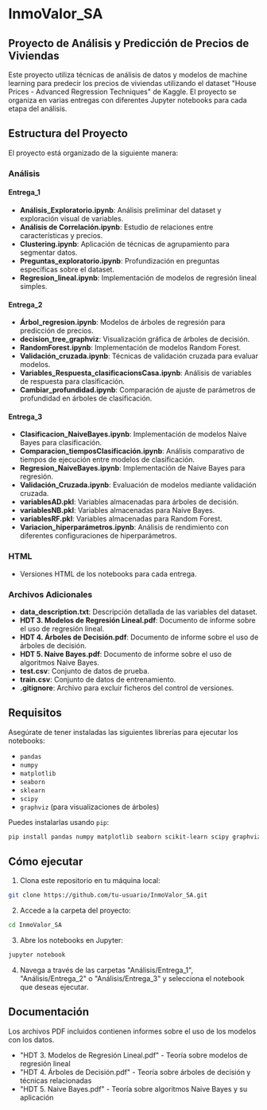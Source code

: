 # InmoValor_SA

## Proyecto de Análisis y Predicción de Precios de Viviendas

Este proyecto utiliza técnicas de análisis de datos y modelos de machine learning para predecir los precios de viviendas utilizando el dataset "House Prices - Advanced Regression Techniques" de Kaggle. El proyecto se organiza en varias entregas con diferentes Jupyter notebooks para cada etapa del análisis.

## Estructura del Proyecto

El proyecto está organizado de la siguiente manera:

### Análisis
#### Entrega_1
- **Análisis_Exploratorio.ipynb**: Análisis preliminar del dataset y exploración visual de variables.
- **Análisis de Correlación.ipynb**: Estudio de relaciones entre características y precios.
- **Clustering.ipynb**: Aplicación de técnicas de agrupamiento para segmentar datos.
- **Preguntas_exploratorio.ipynb**: Profundización en preguntas específicas sobre el dataset.
- **Regresion_lineal.ipynb**: Implementación de modelos de regresión lineal simples.

#### Entrega_2
- **Árbol_regresion.ipynb**: Modelos de árboles de regresión para predicción de precios.
- **decision_tree_graphviz**: Visualización gráfica de árboles de decisión.
- **RandomForest.ipynb**: Implementación de modelos Random Forest.
- **Validación_cruzada.ipynb**: Técnicas de validación cruzada para evaluar modelos.
- **Variables_Respuesta_clasificacionsCasa.ipynb**: Análisis de variables de respuesta para clasificación.
- **Cambiar_profundidad.ipynb**: Comparación de ajuste de parámetros de profundidad en árboles de clasificación.

#### Entrega_3
- **Clasificacion_NaiveBayes.ipynb**: Implementación de modelos Naive Bayes para clasificación.
- **Comparacion_tiemposClasificación.ipynb**: Análisis comparativo de tiempos de ejecución entre modelos de clasificación.
- **Regresion_NaiveBayes.ipynb**: Implementación de Naive Bayes para regresión.
- **Validación_Cruzada.ipynb**: Evaluación de modelos mediante validación cruzada.
- **variablesAD.pkl**: Variables almacenadas para árboles de decisión.
- **variablesNB.pkl**: Variables almacenadas para Naive Bayes.
- **variablesRF.pkl**: Variables almacenadas para Random Forest.
- **Variacion_hiperparámetros.ipynb**: Análisis de rendimiento con diferentes configuraciones de hiperparámetros.

### HTML
- Versiones HTML de los notebooks para cada entrega.

### Archivos Adicionales
- **data_description.txt**: Descripción detallada de las variables del dataset.
- **HDT 3. Modelos de Regresión Lineal.pdf**: Documento de informe sobre el uso de regresión lineal.
- **HDT 4. Árboles de Decisión.pdf**: Documento de informe sobre el uso de árboles de decisión.
- **HDT 5. Naive Bayes.pdf**: Documento de informe sobre el uso de algoritmos Naive Bayes.
- **test.csv**: Conjunto de datos de prueba.
- **train.csv**: Conjunto de datos de entrenamiento.
- **.gitignore**: Archivo para excluir ficheros del control de versiones.

## Requisitos

Asegúrate de tener instaladas las siguientes librerías para ejecutar los notebooks:
- `pandas`
- `numpy`
- `matplotlib`
- `seaborn`
- `sklearn`
- `scipy`
- `graphviz` (para visualizaciones de árboles)

Puedes instalarlas usando `pip`:
```bash
pip install pandas numpy matplotlib seaborn scikit-learn scipy graphviz
```

## Cómo ejecutar

1. Clona este repositorio en tu máquina local:
```bash
git clone https://github.com/tu-usuario/InmoValor_SA.git
```

2. Accede a la carpeta del proyecto:
```bash
cd InmoValor_SA
```

3. Abre los notebooks en Jupyter:
```bash
jupyter notebook
```

4. Navega a través de las carpetas "Análisis/Entrega_1", "Análisis/Entrega_2" o "Análisis/Entrega_3" y selecciona el notebook que deseas ejecutar.

## Documentación

Los archivos PDF incluidos contienen informes sobre el uso de los modelos con los datos.
- "HDT 3. Modelos de Regresión Lineal.pdf" - Teoría sobre modelos de regresión lineal
- "HDT 4. Árboles de Decisión.pdf" - Teoría sobre árboles de decisión y técnicas relacionadas
- "HDT 5. Naive Bayes.pdf" - Teoría sobre algoritmos Naive Bayes y su aplicación